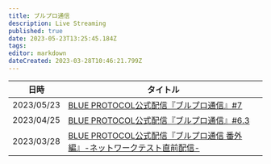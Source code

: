 ```yaml
---
title: ブルプロ通信
description: Live Streaming
published: true
date: 2023-05-23T13:25:45.184Z
tags: 
editor: markdown
dateCreated: 2023-03-28T10:46:21.799Z
---
```


|日時|タイトル|
|---|---|
|2023/05/23|[BLUE PROTOCOL公式配信『ブルプロ通信』#7](/ブルプロ通信/2023-05-23)|
|2023/04/25|[BLUE PROTOCOL公式配信『ブルプロ通信』#6.3](/ブルプロ通信/2023-04-25)|
|2023/03/28|[BLUE PROTOCOL公式配信『ブルプロ通信 番外編』-ネットワークテスト直前配信-](/ブルプロ通信/2023-03-28)|
